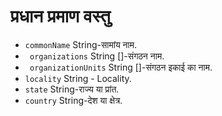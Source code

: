 # प्रधान प्रमाण वस्तु

* ` commonName ` String-सामांय नाम.
* ` organizations` String []-संगठन नाम.
* ` organizationUnits` String []-संगठन इकाई का नाम.
* `locality` String - Locality.
* `state` String-राज्य या प्रांत.
* `country` String-देश या क्षेत्र.